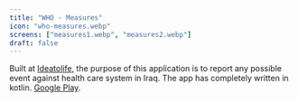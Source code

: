 ```yaml
---
title: "WHO - Measures"
icon: "who-measures.webp"
screens: ["measures1.webp", "measures2.webp"]
draft: false
---
```


Built at [Ideatolife](https://ideatolife.me), the purpose of this application is to report any possible event against health care system in Iraq. The app has completely written in kotlin.
[Google Play](https://play.google.com/store/apps/details?id=com.ideatolife.ecap).
